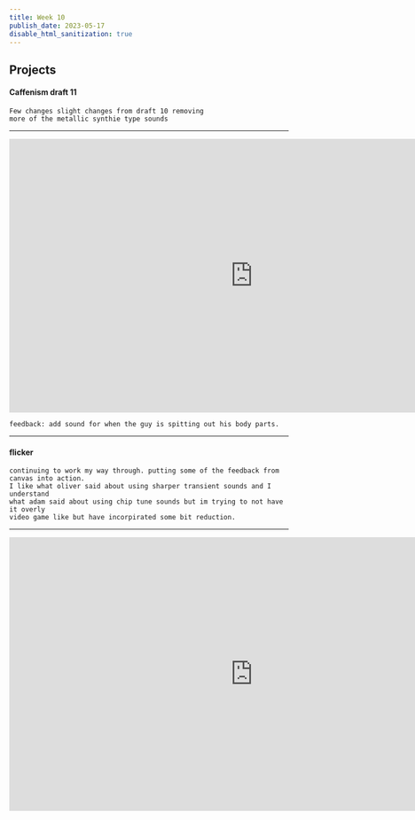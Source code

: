 ```yaml
---
title: Week 10
publish_date: 2023-05-17
disable_html_sanitization: true
---
```

## Projects

#### Caffenism draft 11 

    Few changes slight changes from draft 10 removing 
    more of the metallic synthie type sounds
---
<iframe width="878" height="494" src="https://www.youtube.com/embed/uTOuX98WxbA" title="LIZ ANIMATION SOUNDDRAFT 11" frameborder="0" allow="accelerometer; autoplay; clipboard-write; encrypted-media; gyroscope; picture-in-picture; web-share" allowfullscreen></iframe>

    feedback: add sound for when the guy is spitting out his body parts.
---

#### flicker


    continuing to work my way through. putting some of the feedback from canvas into action. 
    I like what oliver said about using sharper transient sounds and I understand 
    what adam said about using chip tune sounds but im trying to not have it overly 
    video game like but have incorpirated some bit reduction.

---
<iframe width="878" height="494" src="https://www.youtube.com/embed/De_LDvmolD4" title="flicker" frameborder="0" allow="accelerometer; autoplay; clipboard-write; encrypted-media; gyroscope; picture-in-picture; web-share" allowfullscreen></iframe>
